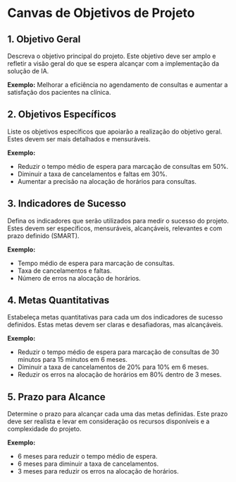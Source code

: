 # Canvas de Objetivos de Projeto

## 1. Objetivo Geral

Descreva o objetivo principal do projeto. Este objetivo deve ser amplo e refletir a visão geral do que se espera alcançar com a implementação da solução de IA.

**Exemplo:** Melhorar a eficiência no agendamento de consultas e aumentar a satisfação dos pacientes na clínica.

## 2. Objetivos Específicos

Liste os objetivos específicos que apoiarão a realização do objetivo geral. Estes devem ser mais detalhados e mensuráveis.

**Exemplo:**

  - Reduzir o tempo médio de espera para marcação de consultas em 50%.
  - Diminuir a taxa de cancelamentos e faltas em 30%.
  - Aumentar a precisão na alocação de horários para consultas.

## 3. Indicadores de Sucesso

Defina os indicadores que serão utilizados para medir o sucesso do projeto. Estes devem ser específicos, mensuráveis, alcançáveis, relevantes e com prazo definido (SMART).

**Exemplo:**

  - Tempo médio de espera para marcação de consultas.
  - Taxa de cancelamentos e faltas.
  - Número de erros na alocação de horários.

## 4. Metas Quantitativas

Estabeleça metas quantitativas para cada um dos indicadores de sucesso definidos. Estas metas devem ser claras e desafiadoras, mas alcançáveis.

**Exemplo:**

  - Reduzir o tempo médio de espera para marcação de consultas de 30 minutos para 15 minutos em 6 meses.
  - Diminuir a taxa de cancelamentos de 20% para 10% em 6 meses.
  - Reduzir os erros na alocação de horários em 80% dentro de 3 meses.

## 5. Prazo para Alcance

Determine o prazo para alcançar cada uma das metas definidas. Este prazo deve ser realista e levar em consideração os recursos disponíveis e a complexidade do projeto.

**Exemplo:**

  - 6 meses para reduzir o tempo médio de espera.
  - 6 meses para diminuir a taxa de cancelamentos.
  - 3 meses para reduzir os erros na alocação de horários.
